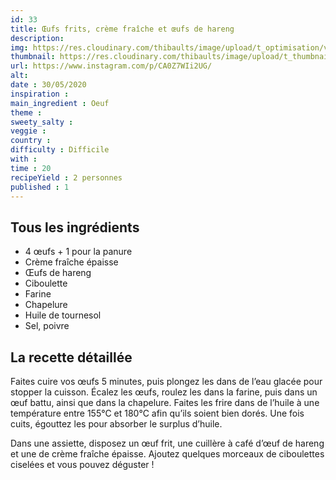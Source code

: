 ```yaml
---
id: 33
title: Œufs frits, crème fraîche et œufs de hareng
description: 
img: https://res.cloudinary.com/thibaults/image/upload/t_optimisation/v1600460743/Recipes/20200530_oeufs_frits.jpg
thumbnail: https://res.cloudinary.com/thibaults/image/upload/t_thumbnail_josie/v1600460743/Recipes/20200530_oeufs_frits.jpg
url: https://www.instagram.com/p/CA0Z7WIi2UG/
alt: 
date : 30/05/2020
inspiration :
main_ingredient : Oeuf
theme : 
sweety_salty : 
veggie : 
country :
difficulty : Difficile
with : 
time : 20
recipeYield : 2 personnes
published : 1
---
```


## Tous les ingrédients
 - 4 œufs + 1 pour la panure
 - Crème fraîche épaisse
 - Œufs de hareng
 - Ciboulette
 - Farine
 - Chapelure
 - Huile de tournesol
 - Sel, poivre

## La recette détaillée
Faites cuire vos œufs 5 minutes, puis plongez les dans de l’eau glacée pour stopper la cuisson. Écalez les œufs, roulez les dans la farine, puis dans un œuf battu, ainsi que dans la chapelure. Faites les frire dans de l’huile à une température entre 155°C et 180°C afin qu’ils soient bien dorés. Une fois cuits, égouttez les pour absorber le surplus d’huile.

Dans une assiette, disposez un œuf frit, une cuillère à café d’œuf de hareng et une de crème fraîche épaisse. Ajoutez quelques morceaux de ciboulettes ciselées et vous pouvez déguster !